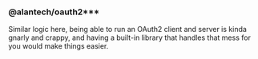 ### @alantech/oauth2***

Similar logic here, being able to run an OAuth2 client and server is kinda gnarly and crappy, and having a built-in library that handles that mess for you would make things easier.

